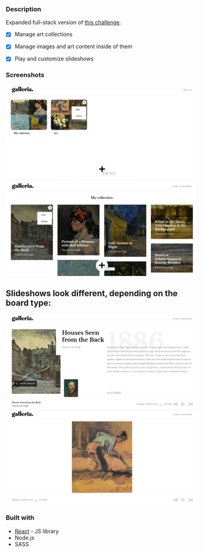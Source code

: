 
### Description

Expanded full-stack version of [this challenge](https://github.com/Abrosss/galleria). 

- [x] Manage art collections
- [x] Manage images and art content inside of them
- [x] Play and customize slideshows


### Screenshots

![](./boards.png)
![](./pictures.png)

## Slideshows look different, depending on the board type:
![](./slideshowart.png)
![](./slideshow.png)

### Built with

- [React](https://reactjs.org/) - JS library
- Node.js
- SASS



